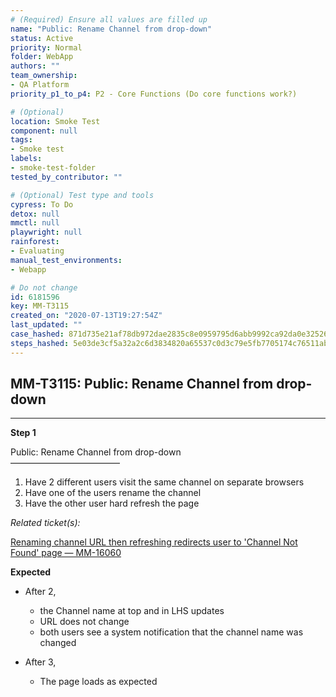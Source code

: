 ```yaml
---
# (Required) Ensure all values are filled up
name: "Public: Rename Channel from drop-down"
status: Active
priority: Normal
folder: WebApp
authors: ""
team_ownership:
- QA Platform
priority_p1_to_p4: P2 - Core Functions (Do core functions work?)

# (Optional)
location: Smoke Test
component: null
tags:
- Smoke test
labels:
- smoke-test-folder
tested_by_contributor: ""

# (Optional) Test type and tools
cypress: To Do
detox: null
mmctl: null
playwright: null
rainforest:
- Evaluating
manual_test_environments:
- Webapp

# Do not change
id: 6181596
key: MM-T3115
created_on: "2020-07-13T19:27:54Z"
last_updated: ""
case_hashed: 871d735e21af78db972dae2835c8e0959795d6abb9992ca92da0e32526005e4eacf92cde02b8ddabdafaad7eeccba3e7
steps_hashed: 5e03de3cf5a32a2c6d3834820a65537c0d3c79e5fb7705174c76511ab04680261a1193ddfe48b4ceb13ddf5290855581
---
```


<!-- (Auto-generated) Based on frontmatter's "key" and "name" -->

## MM-T3115: Public: Rename Channel from drop-down

---

**Step 1**

Public: Rename Channel from drop-down\
–––––––––––––––––––––––––

1. Have 2 different users visit the same channel on separate browsers
2. Have one of the users rename the channel
3. Have the other user hard refresh the page

_Related ticket(s):_

[Renaming channel URL then refreshing redirects user to 'Channel Not Found' page — MM-16060](https://mattermost.atlassian.net/browse/MM-16060)

**Expected**

- After 2,

  - the Channel name at top and in LHS updates
  - URL does not change
  - both users see a system notification that the channel name was changed

- After 3,

  - The page loads as expected
